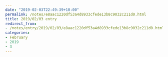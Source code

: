 ```yaml
---
date: "2019-02-03T22:49:39+10:00"
permalink: /notes/e8aac1220df53a4d8933cfede13b8c9032c211d0.html
title: 2019/02/03 entry
redirect_from:
- /notes/entry/2019/02/03/e8aac1220df53a4d8933cfede13b8c9032c211d0.html
categories:
- February
- 2019
- 3
---
```

